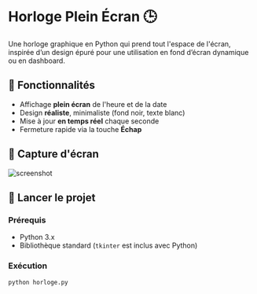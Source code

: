 # Horloge Plein Écran 🕒

Une horloge graphique en Python qui prend tout l'espace de l'écran, inspirée d’un design épuré pour une utilisation en fond d’écran dynamique ou en dashboard.

## 🔧 Fonctionnalités

- Affichage **plein écran** de l'heure et de la date
- Design **réaliste**, minimaliste (fond noir, texte blanc)
- Mise à jour **en temps réel** chaque seconde
- Fermeture rapide via la touche **Échap**

## 📸 Capture d'écran

![screenshot](screenshot.png)

## 🚀 Lancer le projet

### Prérequis

- Python 3.x
- Bibliothèque standard (`tkinter` est inclus avec Python)

### Exécution

```bash
python horloge.py
